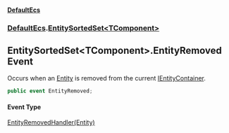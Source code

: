 #### [DefaultEcs](DefaultEcs.md 'DefaultEcs')
### [DefaultEcs](DefaultEcs.md#DefaultEcs 'DefaultEcs').[EntitySortedSet&lt;TComponent&gt;](EntitySortedSet_TComponent_.md 'DefaultEcs.EntitySortedSet&lt;TComponent&gt;')
## EntitySortedSet&lt;TComponent&gt;.EntityRemoved Event
Occurs when an [Entity](Entity.md 'DefaultEcs.Entity') is removed from the current [IEntityContainer](IEntityContainer.md 'DefaultEcs.IEntityContainer').  
```csharp
public event EntityRemoved;
```
#### Event Type
[EntityRemovedHandler(Entity)](EntityRemovedHandler(Entity).md 'DefaultEcs.EntityRemovedHandler(DefaultEcs.Entity)')

